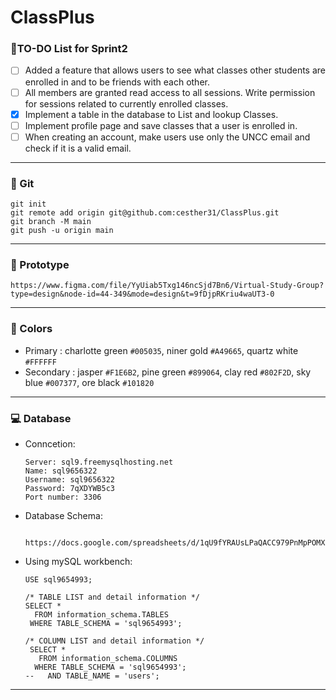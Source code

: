 # ClassPlus
### :bell:TO-DO List for Sprint2
  - [ ] Added a feature that allows users to see what classes other students are enrolled in and to be friends with each other.
  - [ ] All members are granted read access to all sessions. Write permission for sessions related to currently enrolled classes.
  - [x] Implement a table in the database to List and lookup Classes.
  - [ ] Implement profile page and save classes that a user is enrolled in.
  - [ ] When creating an account, make users use only the UNCC email and check if it is a valid email.
---

### :pushpin: Git
  ```
  git init
  git remote add origin git@github.com:cesther31/ClassPlus.git
  git branch -M main
  git push -u origin main
  ```
---

### :gem: Prototype
  ```
  https://www.figma.com/file/YyUiab5Txg146ncSjd7Bn6/Virtual-Study-Group?type=design&node-id=44-349&mode=design&t=9fDjpRKriu4waUT3-0
  ```
---

### :art: Colors
- Primary : charlotte green `#005035`, niner gold `#A49665`, quartz white `#FFFFFF`
- Secondary : jasper `#F1E6B2`, pine green `#899064`, clay red `#802F2D`, sky blue `#007377`, ore black `#101820`
---

### :computer: Database
- Conncetion:
  ```
  Server: sql9.freemysqlhosting.net
  Name: sql9656322
  Username: sql9656322
  Password: 7qXDYWB5c3
  Port number: 3306
  ```
- Database Schema:
  ```
    https://docs.google.com/spreadsheets/d/1qU9fYRAUsLPaQACC979PnMpPOMXpSOPFPisOgn9fzVM/edit#gid=884399397
  ```
- Using mySQL workbench: 
  ```
  USE sql9654993;

  /* TABLE LIST and detail information */
  SELECT * 
    FROM information_schema.TABLES
   WHERE TABLE_SCHEMA = 'sql9654993';
 
  /* COLUMN LIST and detail information */
   SELECT *
     FROM information_schema.COLUMNS
    WHERE TABLE_SCHEMA = 'sql9654993';
  --   AND TABLE_NAME = 'users';
  ```
---
